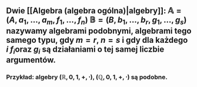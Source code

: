 ## Dwie [[Algebra (algebra ogólna)|algebry]]: $\mathbb{A}=(A,a_1,...,a_m,f_1,...,f_n)$ $\mathbb{B}=(B,b_1,...,b_r,g_1,...,g_s)$ nazywamy **algebrami podobnymi**, **algebrami tego samego typu**, gdy $m=r$, $n=s$ i  gdy dla każdego $i$ $f_i$oraz $g_i$  są działaniami o tej samej liczbie argumentów.
### Przykład: algebry $(\mathbb{R},0,1,+,\cdot)$, $(\mathbb{Q},0,1,+,\cdot)$ są podobne.